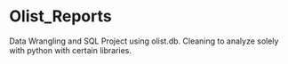 # Olist_Reports
Data Wrangling and SQL Project using olist.db. Cleaning to analyze solely with python with certain libraries.
